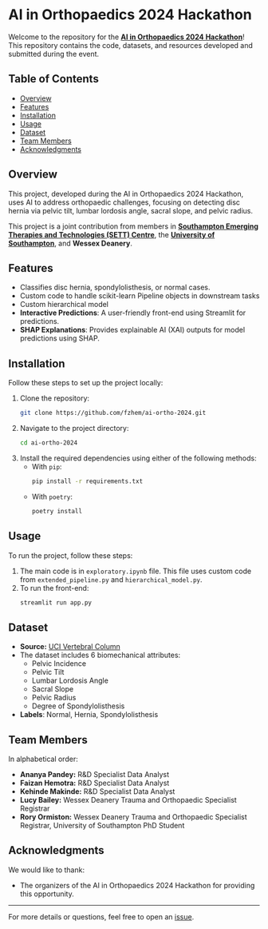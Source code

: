 # AI in Orthopaedics 2024 Hackathon

Welcome to the repository for the **[AI in Orthopaedics 2024 Hackathon](https://web.archive.org/web/20241217114842/https://www.boa.ac.uk/learning-and-events/ai-in-orthopaedics-and-msk-2024/hackathon-boa-ai-in-orthopaedics-and-msk-2024.html)**! This repository contains the code, datasets, and resources developed and submitted during the event.

## Table of Contents

- [Overview](#overview)
- [Features](#features)
- [Installation](#installation)
- [Usage](#usage)
- [Dataset](#dataset)
- [Team Members](#team-members)
- [Acknowledgments](#acknowledgments)

## Overview

This project, developed during the AI in Orthopaedics 2024 Hackathon, uses AI to address orthopaedic challenges, focusing on detecting disc hernia via pelvic tilt, lumbar lordosis angle, sacral slope, and pelvic radius.

This project is a joint contribution from members in **[Southampton Emerging Therapies and Technologies (SETT) Centre](https://research.uhs.nhs.uk/about-us/facilities/southampton-emerging-therapies-and-technologies-sett-centre)**, the **[University of Southampton](https://www.southampton.ac.uk)**, and **Wessex Deanery**.

## Features

- Classifies disc hernia, spondylolisthesis, or normal cases.
- Custom code to handle scikit-learn Pipeline objects in downstream tasks
- Custom hierarchical model
- **Interactive Predictions**: A user-friendly front-end using Streamlit for predictions.
- **SHAP Explanations**: Provides explainable AI (XAI) outputs for model predictions using SHAP.

## Installation

Follow these steps to set up the project locally:

1. Clone the repository:
   ```bash
   git clone https://github.com/fzhem/ai-ortho-2024.git
   ```
2. Navigate to the project directory:
   ```bash
   cd ai-ortho-2024
   ```
3. Install the required dependencies using either of the following methods:
   - With `pip`:
     ```bash
     pip install -r requirements.txt
     ```
   - With `poetry`:
     ```bash
     poetry install
     ```

## Usage

To run the project, follow these steps:

1. The main code is in `exploratory.ipynb` file. This file uses custom code from `extended_pipeline.py` and `hierarchical_model.py`.
2. To run the front-end:
   ```bash
   streamlit run app.py
   ```

## Dataset

- **Source:** [UCI Vertebral Column](https://archive.ics.uci.edu/dataset/212/vertebral+column)
- The dataset includes 6 biomechanical attributes:
  - Pelvic Incidence
  - Pelvic Tilt
  - Lumbar Lordosis Angle
  - Sacral Slope
  - Pelvic Radius
  - Degree of Spondylolisthesis
- **Labels**: Normal, Hernia, Spondylolisthesis

## Team Members

In alphabetical order:
- **Ananya Pandey:** R&D Specialist Data Analyst
- **Faizan Hemotra:** R&D Specialist Data Analyst
- **Kehinde Makinde:** R&D Specialist Data Analyst
- **Lucy Bailey:** Wessex Deanery Trauma and Orthopaedic Specialist Registrar
- **Rory Ormiston:** Wessex Deanery Trauma and Orthopaedic Specialist Registrar, University of Southampton PhD Student

## Acknowledgments

We would like to thank:

- The organizers of the AI in Orthopaedics 2024 Hackathon for providing this opportunity.

---

For more details or questions, feel free to open an [issue](https://github.com/fzhem/ai-ortho-2024/issues).
